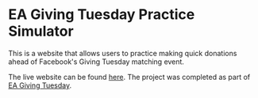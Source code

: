 # EA Giving Tuesday Practice Simulator

This is a website that allows users to practice making quick donations ahead of Facebook's Giving Tuesday matching event.

The live website can be found [here](https://eagiv.org/simulator).  The project was completed as part of [EA Giving Tuesday](https://www.eagivingtuesday.org/).

